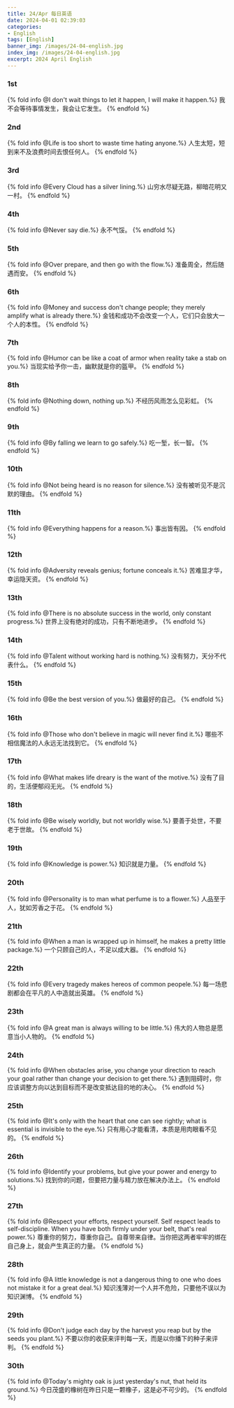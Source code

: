 ```yaml
---
title: 24/Apr 每日英语
date: 2024-04-01 02:39:03
categories:
- English
tags: [English]
banner_img: /images/24-04-english.jpg
index_img: /images/24-04-english.jpg
excerpt: 2024 April English
---
```


### 1st
{% fold info @I don't wait things to let it happen, I will make it happen.%}
我不会等待事情发生，我会让它发生。
{% endfold %}

### 2nd
{% fold info @Life is too short to waste time hating anyone.%}
人生太短，短到来不及浪费时间去恨任何人。
{% endfold %}

### 3rd
{% fold info @Every Cloud has a silver lining.%}
山穷水尽疑无路，柳暗花明又一村。
{% endfold %}

### 4th
{% fold info @Never say die.%}
永不气馁。
{% endfold %}

### 5th
{% fold info @Over prepare, and then go with the flow.%}
准备周全，然后随遇而安。
{% endfold %}

### 6th
{% fold info @Money and success don't change people; they merely amplify what is already there.%}
金钱和成功不会改变一个人，它们只会放大一个人的本性。
{% endfold %}

### 7th
{% fold info @Humor can be like a coat of armor when reality take a stab on you.%}
当现实给予你一击，幽默就是你的盔甲。
{% endfold %}

### 8th
{% fold info @Nothing down, nothing up.%}
不经历风雨怎么见彩虹。
{% endfold %}

### 9th
{% fold info @By falling we learn to go safely.%}
吃一堑，长一智。
{% endfold %}

### 10th
{% fold info @Not being heard is no reason for silence.%}
没有被听见不是沉默的理由。
{% endfold %}

### 11th
{% fold info @Everything happens for a reason.%}
事出皆有因。
{% endfold %}

### 12th
{% fold info @Adversity reveals genius; fortune conceals it.%}
苦难显才华，幸运隐天资。
{% endfold %}

### 13th
{% fold info @There is no absolute success in the world, only constant progress.%}
世界上没有绝对的成功，只有不断地进步。
{% endfold %}

### 14th
{% fold info @Talent without working hard is nothing.%}
没有努力，天分不代表什么。
{% endfold %}

### 15th
{% fold info @Be the best version of you.%}
做最好的自己。
{% endfold %}

### 16th
{% fold info @Those who don't believe in magic will never find it.%}
哪些不相信魔法的人永远无法找到它。
{% endfold %}

### 17th
{% fold info @What makes life dreary is the want of the motive.%}
没有了目的，生活便郁闷无光。
{% endfold %}

### 18th
{% fold info @Be wisely worldly, but not worldly wise.%}
要善于处世，不要老于世故。
{% endfold %}

### 19th
{% fold info @Knowledge is power.%}
知识就是力量。
{% endfold %}

### 20th
{% fold info @Personality is to man what perfume is to a flower.%}
人品至于人，犹如芳香之于花。
{% endfold %}

### 21th
{% fold info @When a man is wrapped up in himself, he makes a pretty little package.%}
一个只顾自己的人，不足以成大器。
{% endfold %}

### 22th
{% fold info @Every tragedy makes hereos of common peopele.%}
每一场悲剧都会在平凡的人中造就出英雄。
{% endfold %}

### 23th
{% fold info @A great man is always willing to be little.%}
伟大的人物总是愿意当小人物的。
{% endfold %}

### 24th
{% fold info @When obstacles arise, you change your direction to reach your goal rather than change your decision to get there.%}
遇到阻碍时，你应该调整方向以达到目标而不是改变抵达目的地的决心。
{% endfold %}

### 25th
{% fold info @It's only with the heart that one can see rightly; what is essential is invisible to the eye.%}
只有用心才能看清，本质是用肉眼看不见的。
{% endfold %}

### 26th
{% fold info @Identify your problems, but give your power and energy to solutions.%}
找到你的问题，但要把力量与精力放在解决办法上。
{% endfold %}

### 27th
{% fold info @Respect your efforts, respect yourself. Self respect leads to self-discipline. When you have both firmly under your belt, that's real power.%}
尊重你的努力，尊重你自己。自尊带来自律。当你把这两者牢牢的绑在自己身上，就会产生真正的力量。
{% endfold %}

### 28th
{% fold info @A little knowledge is not a dangerous thing to one who does not mistake it for a great deal.%}
知识浅薄对一个人并不危险，只要他不误以为知识渊博。
{% endfold %}

### 29th
{% fold info @Don't judge each day by the harvest you reap but by the seeds you plant.%}
不要以你的收获来评判每一天，而是以你播下的种子来评判。
{% endfold %}

### 30th
{% fold info @Today's mighty oak is just yesterday's nut, that held its ground.%}
今日茂盛的橡树在昨日只是一颗橡子，这是必不可少的。
{% endfold %}

